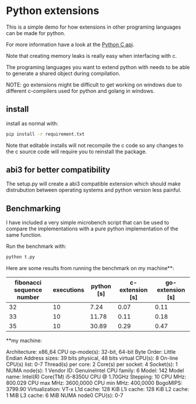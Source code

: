 # Python extensions

This is a simple demo for how extensions in other programing languages can be made for python.

For more information have a look at the [Python C api](https://docs.python.org/3.8/c-api/index.html).


Note that creating memory leaks is really easy when interfacing with c.

The programing languages you want to extend python with needs to be able to generate a shared object during compilation.

NOTE: go extensions might be difficult to get working on windows due to different c-compilers used for python and golang in windows.


## install
install as normal with:
```bash
pip install -r requirement.txt
```

Note that editable installs will not recompile the c code so any changes to the c source code will require you to reinstall the package.

## abi3 for better compatibility
The setup.py will create a abi3 compatible extension which should make distrubution between
operating systems and python version less painful.

## Benchmarking
I have included a very simple microbench script that can be used to compare
the implementations with a pure python implementation of the same function.

Run the benchmark with:
```bash
python t.py
```

Here are some results from running the benchmark on my machine**:

| fibonacci sequence number | executions | python [s] | c-extension [s] | go-extension [s] |
| --- | --- | ---   | ---  | ---  |
| 32  | 10  | 7.24  | 0.07 | 0.11 |
| 33  | 10  | 11.78 | 0.11 | 0.18 |
| 35  | 10  | 30.89 | 0.29 | 0.47 |



**my machine:

Architecture:                    x86_64
CPU op-mode(s):                  32-bit, 64-bit
Byte Order:                      Little Endian
Address sizes:                   39 bits physical, 48 bits virtual
CPU(s):                          8
On-line CPU(s) list:             0-7
Thread(s) per core:              2
Core(s) per socket:              4
Socket(s):                       1
NUMA node(s):                    1
Vendor ID:                       GenuineIntel
CPU family:                      6
Model:                           142
Model name:                      Intel(R) Core(TM) i5-8350U CPU @ 1.70GHz
Stepping:                        10
CPU MHz:                         800.029
CPU max MHz:                     3600,0000
CPU min MHz:                     400,0000
BogoMIPS:                        3799.90
Virtualization:                  VT-x
L1d cache:                       128 KiB
L1i cache:                       128 KiB
L2 cache:                        1 MiB
L3 cache:                        6 MiB
NUMA node0 CPU(s):               0-7




